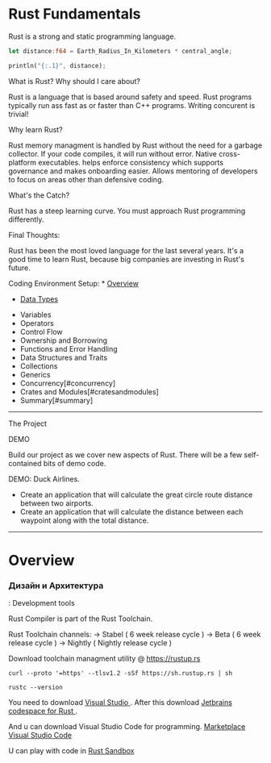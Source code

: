 # Rust Fundamentals

Rust is a strong and static programming language.

```Rust
let distance:f64 = Earth_Radius_In_Kilometers * central_angle;
```

```Rust
println("{:.1}", distance);
```
What is Rust? Why should I care about?

Rust is a language that is based around safety and speed. Rust programs typically run ass fast as or faster than C++ programs. Writing concurent is trivial!


Why learn Rust?


Rust memory managment is handled by Rust without the need for a garbage collector. If your code compiles, it will run without error. Native cross-platform executables. helps enforce consistency which supports governance and makes onboarding easier. Allows mentoring of developers to focus on areas other than defensive coding.


What's the Catch?

Rust has a steep learning curve. You must approach Rust programming differently.

Final Thoughts:

Rust has been the most loved language for the last several years. It's a good time to learn Rust, because big companies are investing in Rust's future.


Coding Environment Setup: * [Overview](#overview)



* [Data Types](#datatypes)
- Variables
- Operators
- Control Flow
- Ownership and Borrowing
- Functions and Error Handling
- Data Structures and Traits
- Collections
- Generics
- Concurrency[#concurrency]
- Crates and Modules[#cratesandmodules]
- Summary[#summary]

---------------------------------------


The Project

DEMO

Build our project as we cover new aspects of Rust. There will be a few self-contained bits of demo code.

DEMO: Duck Airlines.

- Create an application that will calculate the great circle route distance between two airports.
- Create an application that will calculate the distance between each waypoint along with the total distance.

----------------------------------------

# Overview 

### <a id="datatypes"></a>Дизайн и Aрхитектура


: Development tools

Rust Compiler is part of the Rust Toolchain.

Rust Toolchain channels: 
-> Stabel ( 6 week release cycle )
-> Beta ( 6 week release cycle )
-> Nightly ( Nightly release cycle )

Download toolchain managment utility @ https://rustup.rs

`curl --proto '=https' --tlsv1.2 -sSf https://sh.rustup.rs | sh`

`rustc --version`

You need to download <a href="https://visualstudio.microsoft.com/visual-cpp-build-tools/"> Visual Studio </a>.
After this download <a href="https://www.jetbrains.com/idea/download/"> Jetbrains codespace for Rust </a>.

And u can download Visual Studio Code for programming. <a href="https://marketplace.visualstudio.com/"> Marketplace Visual Studio Code </a>

U can play with code in <a href="https://play.rust-lang.org"> Rust Sandbox </a>




